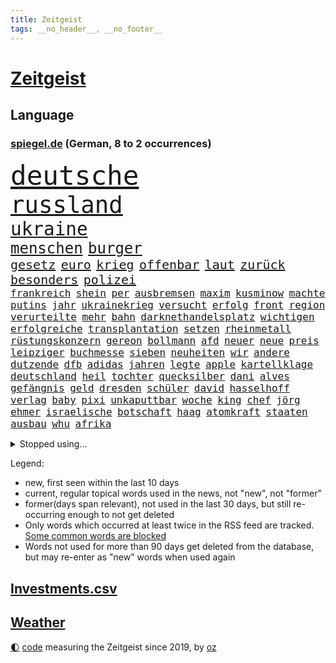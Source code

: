 ```yaml
---
title: Zeitgeist
tags: __no_header__, __no_footer__
---
```


# [Zeitgeist](https://oliz.io/zeitgeist/)

## Language

<h3><a href="https://www.spiegel.de" target="_blank">spiegel.de</a> (German, 8 to 2 occurrences)</h3>
<p style="font-family:monospace">
<span style="font-size:32pt"><a href="news_links.html#deutsche" class="current">deutsche</a></span>
<br>
<span style="font-size:28pt"><a href="news_links.html#russland" class="current">russland</a></span>
<br>
<span style="font-size:22pt"><a href="news_links.html#ukraine" class="current">ukraine</a></span>
<br>
<span style="font-size:18pt"><a href="news_links.html#menschen" class="current">menschen</a></span>
<span style="font-size:18pt"><a href="news_links.html#burger" class="current">burger</a></span>
<br>
<span style="font-size:15pt"><a href="news_links.html#gesetz" class="current">gesetz</a></span>
<span style="font-size:15pt"><a href="news_links.html#euro" class="current">euro</a></span>
<span style="font-size:15pt"><a href="news_links.html#krieg" class="current">krieg</a></span>
<span style="font-size:15pt"><a href="news_links.html#offenbar" class="current">offenbar</a></span>
<span style="font-size:15pt"><a href="news_links.html#laut" class="current">laut</a></span>
<span style="font-size:15pt"><a href="news_links.html#zurück" class="current">zurück</a></span>
<span style="font-size:15pt"><a href="news_links.html#besonders" class="current">besonders</a></span>
<span style="font-size:15pt"><a href="news_links.html#polizei" class="current">polizei</a></span>
<br>
<span style="font-size:12pt"><a href="news_links.html#frankreich" class="current">frankreich</a></span>
<span style="font-size:12pt"><a href="news_links.html#shein" class="current">shein</a></span>
<span style="font-size:12pt"><a href="news_links.html#per" class="current">per</a></span>
<span style="font-size:12pt"><a href="news_links.html#ausbremsen" class="current">ausbremsen</a></span>
<span style="font-size:12pt"><a href="news_links.html#maxim" class="current">maxim</a></span>
<span style="font-size:12pt"><a href="news_links.html#kusminow" class="current">kusminow</a></span>
<span style="font-size:12pt"><a href="news_links.html#machte" class="current">machte</a></span>
<span style="font-size:12pt"><a href="news_links.html#putins" class="current">putins</a></span>
<span style="font-size:12pt"><a href="news_links.html#jahr" class="current">jahr</a></span>
<span style="font-size:12pt"><a href="news_links.html#ukrainekrieg" class="current">ukrainekrieg</a></span>
<span style="font-size:12pt"><a href="news_links.html#versucht" class="current">versucht</a></span>
<span style="font-size:12pt"><a href="news_links.html#erfolg" class="current">erfolg</a></span>
<span style="font-size:12pt"><a href="news_links.html#front" class="current">front</a></span>
<span style="font-size:12pt"><a href="news_links.html#region" class="current">region</a></span>
<span style="font-size:12pt"><a href="news_links.html#verurteilte" class="current">verurteilte</a></span>
<span style="font-size:12pt"><a href="news_links.html#mehr" class="current">mehr</a></span>
<span style="font-size:12pt"><a href="news_links.html#bahn" class="current">bahn</a></span>
<span style="font-size:12pt"><a href="news_links.html#darknethandelsplatz" class="new">darknethandelsplatz</a></span>
<span style="font-size:12pt"><a href="news_links.html#wichtigen" class="current">wichtigen</a></span>
<span style="font-size:12pt"><a href="news_links.html#erfolgreiche" class="current">erfolgreiche</a></span>
<span style="font-size:12pt"><a href="news_links.html#transplantation" class="new">transplantation</a></span>
<span style="font-size:12pt"><a href="news_links.html#setzen" class="current">setzen</a></span>
<span style="font-size:12pt"><a href="news_links.html#rheinmetall" class="current">rheinmetall</a></span>
<span style="font-size:12pt"><a href="news_links.html#rüstungskonzern" class="new">rüstungskonzern</a></span>
<span style="font-size:12pt"><a href="news_links.html#gereon" class="new">gereon</a></span>
<span style="font-size:12pt"><a href="news_links.html#bollmann" class="new">bollmann</a></span>
<span style="font-size:12pt"><a href="news_links.html#afd" class="current">afd</a></span>
<span style="font-size:12pt"><a href="news_links.html#neuer" class="current">neuer</a></span>
<span style="font-size:12pt"><a href="news_links.html#neue" class="current">neue</a></span>
<span style="font-size:12pt"><a href="news_links.html#preis" class="current">preis</a></span>
<span style="font-size:12pt"><a href="news_links.html#leipziger" class="new">leipziger</a></span>
<span style="font-size:12pt"><a href="news_links.html#buchmesse" class="new">buchmesse</a></span>
<span style="font-size:12pt"><a href="news_links.html#sieben" class="current">sieben</a></span>
<span style="font-size:12pt"><a href="news_links.html#neuheiten" class="current">neuheiten</a></span>
<span style="font-size:12pt"><a href="news_links.html#wir" class="current">wir</a></span>
<span style="font-size:12pt"><a href="news_links.html#andere" class="current">andere</a></span>
<span style="font-size:12pt"><a href="news_links.html#dutzende" class="current">dutzende</a></span>
<span style="font-size:12pt"><a href="news_links.html#dfb" class="current">dfb</a></span>
<span style="font-size:12pt"><a href="news_links.html#adidas" class="new">adidas</a></span>
<span style="font-size:12pt"><a href="news_links.html#jahren" class="current">jahren</a></span>
<span style="font-size:12pt"><a href="news_links.html#legte" class="current">legte</a></span>
<span style="font-size:12pt"><a href="news_links.html#apple" class="current">apple</a></span>
<span style="font-size:12pt"><a href="news_links.html#kartellklage" class="new">kartellklage</a></span>
<span style="font-size:12pt"><a href="news_links.html#deutschland" class="current">deutschland</a></span>
<span style="font-size:12pt"><a href="news_links.html#heil" class="current">heil</a></span>
<span style="font-size:12pt"><a href="news_links.html#tochter" class="current">tochter</a></span>
<span style="font-size:12pt"><a href="news_links.html#quecksilber" class="new">quecksilber</a></span>
<span style="font-size:12pt"><a href="news_links.html#dani" class="current">dani</a></span>
<span style="font-size:12pt"><a href="news_links.html#alves" class="current">alves</a></span>
<span style="font-size:12pt"><a href="news_links.html#gefängnis" class="current">gefängnis</a></span>
<span style="font-size:12pt"><a href="news_links.html#geld" class="current">geld</a></span>
<span style="font-size:12pt"><a href="news_links.html#dresden" class="current">dresden</a></span>
<span style="font-size:12pt"><a href="news_links.html#schüler" class="current">schüler</a></span>
<span style="font-size:12pt"><a href="news_links.html#david" class="current">david</a></span>
<span style="font-size:12pt"><a href="news_links.html#hasselhoff" class="new">hasselhoff</a></span>
<span style="font-size:12pt"><a href="news_links.html#verlag" class="current">verlag</a></span>
<span style="font-size:12pt"><a href="news_links.html#baby" class="current">baby</a></span>
<span style="font-size:12pt"><a href="news_links.html#pixi" class="new">pixi</a></span>
<span style="font-size:12pt"><a href="news_links.html#unkaputtbar" class="new">unkaputtbar</a></span>
<span style="font-size:12pt"><a href="news_links.html#woche" class="current">woche</a></span>
<span style="font-size:12pt"><a href="news_links.html#king" class="current">king</a></span>
<span style="font-size:12pt"><a href="news_links.html#chef" class="current">chef</a></span>
<span style="font-size:12pt"><a href="news_links.html#jörg" class="current">jörg</a></span>
<span style="font-size:12pt"><a href="news_links.html#ehmer" class="new">ehmer</a></span>
<span style="font-size:12pt"><a href="news_links.html#israelische" class="current">israelische</a></span>
<span style="font-size:12pt"><a href="news_links.html#botschaft" class="current">botschaft</a></span>
<span style="font-size:12pt"><a href="news_links.html#haag" class="current">haag</a></span>
<span style="font-size:12pt"><a href="news_links.html#atomkraft" class="new">atomkraft</a></span>
<span style="font-size:12pt"><a href="news_links.html#staaten" class="current">staaten</a></span>
<span style="font-size:12pt"><a href="news_links.html#ausbau" class="current">ausbau</a></span>
<span style="font-size:12pt"><a href="news_links.html#whu" class="new">whu</a></span>
<span style="font-size:12pt"><a href="news_links.html#afrika" class="current">afrika</a></span>
</p>
<details>
<summary>Stopped using...</summary>
<p class="former" style="font-size:12pt">
bayerische(1246) gewissen(1246) geplanten(1245) turnier(1245) vergeblich(1245) enorm(1244) fdpchef(1244) hacker(1244) la(1244) sachsenanhalt(1244) entdeckung(1243) walter(1243) wirkte(1243) äußern(1243) gestoßen(1242) hinterlassen(1242) twitter(1242) 150(1241) aktuell(1241) jüngste(1241) krank(1241) schicksal(1241) van(1241) verlor(1241) verluste(1241) bestellt(1240) fbi(1240) fischer(1240) nürnberg(1240) registriert(1240) werder(1240) anbieten(1239) begleitet(1239) pariser(1239) scheiterte(1239) solle(1239) usaußenminister(1239) ausländische(1238) entdeckte(1238) hinweisen(1238) jahrzehnte(1238) beteiligten(1237) infrage(1237) leid(1237) anlass(1236) debatten(1236) depressionen(1236) einstieg(1236) künftigen(1236) meldete(1236) restaurants(1236) veranstalter(1236) verschiebt(1236) versprach(1236) wünschen(1236) 27(1235) ausfallen(1235) dementiert(1235) eng(1235) getrennt(1235) obama(1235) senken(1235) gastgeber(1234) reaktion(1234) siegte(1234) tötung(1234) historische(1233) hotels(1233) kostet(1233) lust(1233) standen(1233) verlierer(1233) mörder(1232) störung(1232) 1500(1231) folgte(1231) philipp(1231) springt(1231) geschäftsführer(1230) kämpfer(1230) schottland(1230) befreien(1229) einreise(1229) großbritanniens(1229) leitet(1229) warschau(1229) band(1227) ausmaß(1226) todesopfer(1226) empfängt(1225) erwischt(1224) gekauft(1224) italienischen(1224) drastischen(1223) gesetze(1222) verfehlt(1222) landete(1220) gouverneur(1219) tiefen(1217) projekte(1215) gelandet(1213) insolvenz(1209) bangen(1207) rang(1206) karten(1205) abhängig(1203) erhöhung(1202) niedrig(1201) zdf(1199) empfangen(1193) grüner(1190) herausforderungen(1190) abschluss(1186) rache(1182) leiter(1162) öffnet(1132) vormarsch(1114) josef(1100) banken(1038) abgegeben(1017) müll(1000) ministerin(989) volk(981) 72(967) vegas(947) fluten(943) zerstörten(943) kollision(940) beeinträchtigt(939) unterdrückung(936) kuriose(933) kameras(932) befürwortet(930) börsen(916) teure(914) tiger(896) spezielle(875) ice(871) oppositionsführer(861) beliebt(848) härte(847) gewaltsamen(831) tradition(822) sank(814) brennt(809) möchten(807) ukrainer(806) weiten(796) lemke(783) steffi(783) filmemacher(764) afrikanischen(757) verspätungen(739) gestärkt(729) stabil(729) ankommt(723) riskant(720) kriegsbeginn(711) günstiger(708) fox(702) lohn(700) fußballerinnen(697) gewerkschaften(695) kalt(693) jack(681) verhängnis(664) konzerte(658) steuerhinterziehung(658) 2026(652) grünenpolitikerin(648) libanon(642) bedarf(641) bedrohte(640) tiefer(636) irans(633) gegenzug(621) neustart(620) erntet(614) jemals(611) kämpferisch(602) erdbeben(600) ähnlichen(597) fpö(594) angespannt(590) antony(583) führten(576) durchs(573) hetze(573) raten(570) 89(565) heikle(563) schickte(558) lula(551) kita(548) atlantik(541) konten(541) zutritt(541) dunkle(539) nationaltrainer(528) niederlagen(526) lkwfahrer(525) angreifen(523) hit(512) zweifeln(508) kocht(503) indonesien(500) rückstand(497) taucher(496) trümmern(496) nächtlichen(486) familienministerin(478) paus(478) beschert(475) gleise(472) bewirken(471) düster(470) umso(470) kampfjets(469) verbrenner(466) wechselte(462) hauses(453) wein(453) überprüfen(453) beunruhigt(451) fotograf(451) abschiebungen(449) flogen(447) abhilfe(444) dreier(441) leblos(439) mittelpunkt(437) kieler(435) pedro(435) praxis(435) rammt(435) lockt(427) viertagewoche(425) solcher(423) lebensgefahr(418) zufällig(417) hilfsorganisation(416) herstellers(413) özdemir(413) fortan(412) sorgten(409) profifußball(407) wasserstoff(406) übers(406) startups(404) fahrbahn(402) autofahren(400) chatbot(400) niederländischen(397) metropolen(396) jubelt(393) highlight(388) uefa(384) sondervermögen(383) tourist(383) 51(378) instituts(371) wütenden(369) entschlossen(368) grafiken(368) wurzeln(366) beigetragen(363) glücklicher(361) kassen(360) ausweitung(359) geklaut(359) zukünftig(356) 40jähriger(353) kindergrundsicherung(353) parlamentswahlen(346) bezieht(343) erfolgen(343) geflüchtet(342) wanderer(340) bahnreisende(339) genaue(338) linksfraktion(338) sommerspielen(338) kleinkind(337) pool(337) bijan(333) glas(332) imran(330) khan(330) basketballer(323) kosovo(320) gemälde(319) staatsbürger(318) bar(315) lina(314) buchen(308) sang(308) auffällig(307) optimismus(304) seniorin(304) diebstahl(303) rezepte(303) belgische(301) gästen(300) imperium(300) formuliert(299) ifo(295) südkoreas(293) etablierten(292) außenseiter(290) nachbesserungen(290) branchenverband(288) militante(287) institute(286) schönsten(286) raisi(284) absurd(283) flugzeugabsturz(283) kalifornischen(283) massen(283) brad(282) alben(278) kalender(278) erdrutsch(275) entgehen(273) epstein(273) jeffrey(273) mobilität(273) verweis(272) drastische(271) kaputte(270) unfallort(269) brasiliens(268) luftangriffen(268) sächsischen(267) politologe(264) gabriel(263) jina(261) mahsa(261) unterschied(260) berechnungen(257) verrückt(256) lindemann(255) spotify(254) rampenlicht(253) bunter(251) neuschwanstein(249) durchgreifen(248) gespült(247) aiwanger(246) hubert(246) flieger(244) militäroperation(244) systeme(244) klagten(243) nations(243) quellen(243) unwahrheiten(242) verteuern(242) beeinträchtigungen(240) händen(238) randale(238) selbstoptimierung(238) nahostkonflikt(237) weltmeisterschaft(237) zutaten(236) afdpolitiker(235) bolsonaro(233) jair(233) 36(232) eauto(232) neubrandenburg(232) nördlich(231) sauna(229) verdankt(229) verkehrswende(227) sicheren(225) aufatmen(224) thrones(224) zweitgrößten(224) cdugeneralsekretär(222) football(222) gerichtsverfahren(221) palästinensische(221) bob(220) argentiniens(218) geglückt(216) beispiellose(213) erahnen(213) entkam(212) flüchtet(212) sozialleistungen(212) überweisen(212) boykott(210) südkoreanische(210) 51jährige(209) ergebnissen(208) anlage(206) unwohlsein(206) wahlkreis(206) libyschen(205) lady(203) militärhilfe(203) kandidiert(202) sichergestellt(202) abgeschnitten(201) interessant(200) kipppunkt(200) metern(200) schrecklichen(198) überqueren(198) unbeeindruckt(196) prägen(194) trendwende(193) asylsuchende(192) jüdisches(192) ratingagentur(192) hausarrest(191) eigentor(190) ermordeten(190) rassismusvorwürfe(190) schild(190) säugling(190) javier(189) konsequent(189) milei(189) stieß(189) tankstelle(188) betrag(187) heimwm(187) 53(185) sperrte(185) british(184) franziska(184) roter(184) bundesligaspiel(183) hansgeorg(183) maaßen(183) 03(182) tabellenspitze(182) ansage(181) gewinner(181) nachteile(181) exfreundin(180) ferne(179) eiffelturm(178) elektroauto(177) schlechtesten(177) onkel(176) disziplin(175) sigmar(175) starkgemacht(174) total(172) unabhängig(172) gewässern(171) verfahrens(171) dokumentarfilm(170) gleicht(170) heutzutage(170) attentäter(168) umfragetief(168) auftritte(167) kanal(166) atomkraftwerke(165) kimmich(165) magie(165) morgenstunden(165) versinkt(165) bars(164) lieferwagen(164) zurückhaltend(164) bezahlbare(163) irrsinn(163) lebende(163) bezug(162) erinnerungskultur(162) meldung(162) ausgangssperre(161) wankt(161) manila(160) erstaunliche(159) massenproteste(159) verbrennungen(159) gebohrt(158) linkenpolitiker(158) reifen(158) spätsommer(158) 133(157) gearbeitet(157) klarer(157) verheiratet(157) turner(156) mitmenschen(155) time(155) sechsjähriger(154) absoluten(153) verdrängt(153) rekordzahl(152) trucker(152) antisemitischer(151) ebay(151) eusanktionen(149) militäroffensive(149) angehende(148) bahnsteig(148) israelischer(148) erkältung(146) tabellenkeller(146) untermauert(146) zugesagt(146) fallende(145) gerichtsurteil(145) nächte(145) uskongress(145) continental(144) hinterlässt(144) historikerin(144) seitenlinie(144) irische(142) pflegekräfte(142) populären(142) bowl(141) hackerangriff(141) lenkt(141) liefen(141) würgen(141) neuerung(140) bangkok(139) knappen(139) nassen(139) nflstar(139) differenzen(138) echter(137) kundgebung(137) auswärtsspiel(136) besorgen(136) schienennetz(136) mächtiger(135) attentat(133) delfine(133) ratlos(132) repräsentantenhaus(132) first(130) antje(129) bestätigte(129) bundesligapartie(129) doha(129) vielfältig(129) wachsender(129) woods(129) awdijiwka(128) hamasanführer(128) tränengas(128) garmischpartenkirchen(127) gekapert(127) rechtsextrem(127) konflikten(126) perspektiven(126) verantwortliche(126) achtzigerjahre(125) klimafreundliche(125) spender(125) hakt(124) prangern(124) santos(124) wars(124) zweiprozentziel(124) beteuert(123) zugunsten(123) vernichten(122) bo(121) gestohlene(121) israelisches(121) silva(121) tabelle(121) abschiebestopp(120) messungen(120) schwaben(120) versammelt(120) zerstörungen(120) besitzerin(119) steuerte(119) gebraucht(118) lewandowski(118) zärtlichkeit(118) etablieren(116) kostüme(116) luftangriff(116) urlauberinnen(116) begibt(115) rückgängig(115) tunnelsystem(115) agrarminister(114) einführung(114) erkannt(114) abschiebung(113) tabellenplatz(113) autobiografie(112) nordrheinwestfälischen(112) perry(111) voranbringen(110) barbara(109) ampelpartner(108) autonomiebehörde(108) crown(108) fußballbundesligist(108) banner(107) bewirkt(107) oberhalb(107) uskampfjets(107) arbeitsrecht(106) extrainer(106) feststehen(106) gegentore(106) kriegstüchtig(106) siedler(106) spendet(105) stünde(105) halbmond(104) hamasmassaker(104) arbeitsagentur(103) stationieren(103) ukrainehilfe(103) eier(101) rechtliche(101) kadewe(100) kurios(100) nürnberger(100) fortuna(99) zweistaatenlösung(99) 67(98) beendete(98) dylan(98) gesetzesänderung(98) britisches(97) gratis(97) heilsam(97) vorlagen(97) zündende(97) munitionslieferungen(96) wachsamkeit(96) mitgliederbefragung(95) natomitgliedschaft(95) grammy(94) karneval(94) extras(93) religiöser(93) vorjahren(93) brandbrief(92) favoritin(92) schuldenregeln(92) startversuch(91) suppe(91) definition(90) mängeln(90) schriftzug(90) wackelt(90) aires(89) aufzugeben(89) buenos(89) entschädigungen(89) lebensumstände(89) rettungssanitäter(89) ruandaabschiebungen(89) tatorten(89) zweck(89) imessage(88) schnappte(88) vereine(88) bernd(87) fantastisch(87) islamische(87) point(87) silvester(87) yahya(87) atomare(86) gigabyte(86) mercosurabkommen(86) punkterekord(86) rechtsextremistische(86) suchten(86) tiefpunkt(86) eupolitiker(85) fehle(85) klinsmann(85) skigebiet(85) umgebracht(85) ungeschlagen(85) rekordsieger(84) bankenaufsicht(83) geert(83) insolventen(83) preuß(83) revolutionieren(83) störten(83) trauen(83) wilders(83) zweikampf(83) bauruinen(82) dialoge(82) erwartung(82) hochhäuser(82) kamele(82) netze(82) rathaus(82) regenwald(82) schädlinge(82) vorbehalte(82) atemberaubend(81) autokonzern(81) braisazbouchet(81) diktators(81) ermordung(81) erwachsen(81) französinnen(81) fußballklub(81) nervige(81) profiteur(81) unangefochten(81) geiselbefreiung(80) hochdruck(80) israelbesuch(80) subtile(80) verlass(80) werkzeug(80) argentinischen(79) kitsch(79) konzentration(79) trägerrakete(79) berlinschöneberg(78) kirchenoberhaupt(78) oberverwaltungsgericht(78) schufa(78) 56(77) bändigen(77) förderprogramme(77) lieferkettengesetzes(77) vorstellungen(77) zuschüsse(77) gewohnten(76) händchen(76) militäroperationen(76) shishabranche(76) verteidigungspolitik(76) zettel(76) bauzeit(75) anhebung(74) chow(74) entsenden(74) gefroren(74) göringeckardt(74) hongkonger(74) konsumiert(74) riesigen(74) stift(74) unzureichende(74) adieu(73) diensthandys(73) exaußenminister(73) knapper(73) liz(73) präsent(73) trauriger(73) bemängelt(72) biathleten(72) biathletinnen(72) größe(72) usdollar(72) 125(71) derartige(71) natopartnern(71) skigebiete(71) strompreisen(71) studios(71) vorgerückt(71) gefrierpunkt(70) performance(70) prominentesten(70) tomaten(70) buckinghampalast(69) frontex(69) huthi(69) höheres(69) uneingeschränkt(69) aussetzung(68) kräftige(68) repressionen(68) umut(68) weltcup(68) wiedergefunden(68) aufgebraucht(67) gerufen(67) italienerin(67) konstituiert(67) sehnen(67) selbstbedienung(67) winzigen(67) zirkel(67) zugfahrt(67) ebike(66) erschöpfte(66) fallstricke(66) festland(66) größtem(66) handelsschifffahrt(66) kalkuliertes(66) überstehen(66) kreditwürdigkeit(65) poltert(65) schuldigen(65) topform(65) beigelegt(64) bezeichnete(64) lebendig(64) verfügt(64) vorsitz(64) wellinger(64) 60jähriger(63) agrardieselsubvention(63) damüls(63) spielabbruch(63) unipräsidentin(63) werten(63) 28(62) bundestagsmandat(62) ermordete(62) fanproteste(62) korallenriff(62) oma(62) schleppende(62) sechsstelligen(62) spdabgeordnete(62) verspätete(62) anzugreifen(61) fdpfraktionschef(61) tödlichste(61) antidiskriminierungsbeauftragte(60) ataman(60) beißen(60) ferda(60) geglaubt(60) mangelnde(60) petersdom(60) ausblick(59) elektronischen(59) kochbuchtipps(59) rechnungshof(59) designs(58) exverfassungsschutzpräsidenten(58) küstenwächter(58) ac/dc(57) alkoholfrei(57) church(57) seuchen(57) verteidigungsfähigkeit(57) überfällt(57) aufstockung(56) ballistische(56) dan(56) iranisches(56) köstlich(56) politstar(56) genre(55) hausbesitzer(55) herzog(55) it's(55) niederrhein(55) rutscht(55) strafrechtlichen(55) vorliegt(55) 180(54) kauen(54) könige(54) leeren(54) shishatabak(54) ungeklärter(54) anfrage(53) buchtipps(53) knackte(53) überlebten(53) brennende(52) funktionen(52) gemeindezentrum(52) militärbündnis(52) niedergelegt(52) rangiert(52) regionalmacht(52) safran(52) schumacher(52) weich(52) besuchten(51) effektiv(51) filmgeschichte(51) lawine(51) prag(51) saunen(51) selbstzerlegung(51) angelique(50) babypause(50) kerber(50) massenweise(50) neujahr(50) unsterblich(50) asylanträge(49) erledigen(49) perfektes(49) pforzheim(49) schmuggeln(49) spdvorsitzende(49) spiegelkorrespondentin(49) zukünftigen(49) außenhandel(48) elfenbeinküste(48) landkarte(48) parlamentsausschuss(48) tanzte(48) winterkorn(48) aminis(47) mobile(47) äußersten(47) fehlentscheidung(46) 1980(45) pleitewelle(45) verwehrt(45) aneinander(44) häuften(44) kultursenator(44) neujahrsempfang(44) usgeschichte(44) darsteller(43) donezk(43) hilfskräfte(43) innsbruck(43) landtagen(43) miesen(43) terrorverdächtige(43) detonationen(42) ergriff(42) schult(42) südafrikas(42) 400000(41) asylunterkunft(41) elisabeth(41) j(41) langfristige(41) niemals(41) sichtet(41) transfers(41) unistadt(41) valentinstag(41) anlässlich(40) japaner(40) liebling(40) mona(40) nachgegangen(40) nachkriegszeit(40) schmuggler(40) schützte(40) echsen(39) fortführung(39) gesamtklassements(39) hitzfeld(39) isabel(39) ottmar(39) reptilien(39) schlaflose(39) südtirol(39) 1970(38) breivik(38) förderanträgen(38) handfester(38) isolationshaft(38) märchenhafte(38) dreharbeiten(37) klamotten(37) rot(37) störern(37) afdpolitikern(36) arbeitsgericht(36) dfbkapitänin(36) wahlkampfrede(36) wilder(36) 52jährigen(35) agrarprodukte(35) einzel(35) fernhalten(35) gurken(35) hype(35) kochbücher(35) schmetterling(34) soziales(34) wohnungsbaubranche(34) attal(33) euaustritt(33) jahresanfang(33) michelle(33) etlicher(32) fanatiker(32) fusion(32) geeigneten(32) mandat(32) platzten(32) anmelden(31) brady(31) direkten(31) faire(31) fulda(31) kraftlos(31) losgehen(31) magull(31) pascal(31) schusswaffen(31) topklubs(31) werteunion(31) 1700(30) afrikacup(30) aussortiert(30) fernsehinterview(30) migrationsgeschichte(30) notfallversorgung(30) office(30) unappetitlich(30) aktionskünstler(29) basel(29) dnipro(29) escvorentscheid(29) kulturveranstaltungen(29) mutzke(29) pünktlich(29) things(29) unosicherheitsrats(29) weltberühmten(29) beharrt(28) davos(28) geantwortet(28) grammys(28) tragisches(28) unkontrolliert(28) verbrannt(28) verzögerungen(28) begnadigt(27) festgenommener(27) fünftgrößte(27) parkinson(27) unternommen(27) zukünftige(27) drogenschmuggler(26) rechtsaußenpartei(26) rod(26) umbauen(26) wahlkampfthema(26) baltischen(25) paradies(25) szenario(25) zugbegleiterin(25) fantasien(24) größen(24) macher(24) nützen(24) sicherheitsrisiko(24) strömten(24) boll(23) edward(23) mahomes(23) protestwelle(23) royalefolge(23) zanken(23) 49ers(22) anonymer(22) gesetzesänderungen(22) horrorfilm(22) quarterbacks(22) sophie(22) 220000(21) angelina(21) deutschem(21) ergriffen(21) mühelos(21) unterrichtet(21) zentral(21) bronze(20) freizubekommen(20) massendemonstrationen(20) messias(20) metalldiebstahl(20) untergraben(20) harris(19) jaxa(19) kamala(19) malmö(19) nairobi(19) politikum(19) raumfahrtbehörde(19) abgesprochen(18) auswechseln(18) begegnet(18) grundlagen(18) intendant(18) zurückgeht(18) barley(17) fahndet(17) gustav(17) kadewegruppe(17) katarina(17) luxuskaufhäuser(17) rollende(17) vertraute(17) gemeinsames(16) größerer(16) jurys(16) sondervermögens(16) statistikamt(16) datensammlung(15) fdpminister(15) sicherheitskonferenz(15) verfassungsschutzes(15) völkermordkonvention(15) wirtschaftsforscher(15) xinjiang(15) zwangsarbeit(15) abenteuerlichen(14) delaware(14) ehrgeiz(14) petzold(14) schwimmwm(14) skipiste(14) swifts(14) tabellenzweiter(14) tennisbällen(14) videoclips(14) wellbrock(14) kampagnen(13) kindesmissbrauchs(13) parteimitglieder(13) annika(12) beliefert(12) gesichtern(12) jahrzehnts(12) landschaft(12) mitgliedsländer(12) natenom(12) ostwestfalen(12) biathlonwm(11) brennpunktschulen(11) festivalleitung(11) gegenkandidat(11) satellitenbilder(11) schmiss(11) staffeln(11) startchancenprogramm(11)
</p>
</details>
<p>Legend:
<ul>
<li><span class="new">new</span>, first seen within the last 10 days</li>
<li><span class="current">current</span>, regular topical words used in the news, not "new", not "former"</li>
<li><span class="former">former(days span relevant)</span>, not used in the last 30 days, but still re-occurring enough to not get deleted</li>
<li>Only words which occurred at least twice in the RSS feed are tracked. <a href="language/filters.py">Some common words are blocked</a></li>
<li>Words not used for more than 90 days get deleted from the database, but may re-enter as "new" words when used again</li>
</ul>
</p>

## [Investments](investments.html)[.csv](investments.csv)

## [Weather](weather.html)

<footer>
<a href="javascript:toggleTheme()" class="nav">🌓</a>
<a href="https://github.com/ooz/zeitgeist">code</a> measuring the Zeitgeist since 2019, by <a href="https://oliz.io">oz</a>
</footer>
